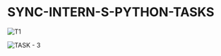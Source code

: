 # SYNC-INTERN-S-PYTHON-TASKS

![T1](https://github.com/Yash22222/SYNC-INTERN-S-PYTHON-TASKS/assets/97459174/1dd5ff74-1fd6-4148-a83c-0187ef405ea6)

![TASK - 3](https://github.com/Yash22222/SYNC-INTERN-S-PYTHON-TASKS/assets/97459174/b61ca2e2-8418-4f46-929f-861de2e6e76f)
